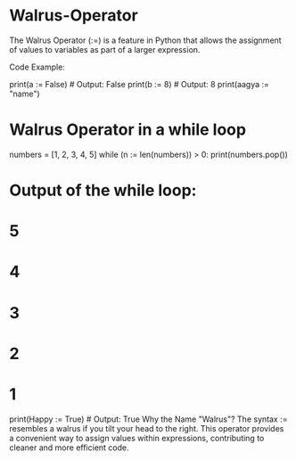 # Walrus-Operator
The Walrus Operator (:=) is a feature in Python that allows the assignment of values to variables as part of a larger expression. 



Code Example:


print(a := False)  # Output: False
print(b := 8)      # Output: 8
print(aagya := "name")

# Walrus Operator in a while loop
numbers = [1, 2, 3, 4, 5]
while (n := len(numbers)) > 0:
    print(numbers.pop())

# Output of the while loop:
# 5
# 4
# 3
# 2
# 1

print(Happy := True)  # Output: True
Why the Name "Walrus"?
The syntax := resembles a walrus if you tilt your head to the right. This operator provides a convenient way to assign values within expressions, contributing to cleaner and more efficient code.


